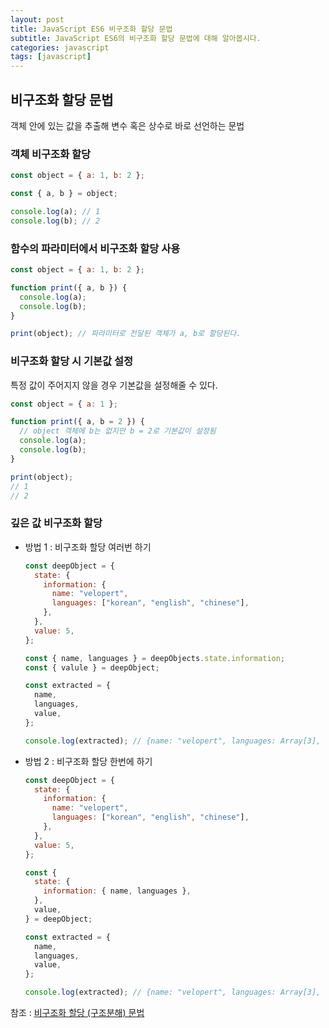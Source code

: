 ```yaml
---
layout: post
title: JavaScript ES6 비구조화 할당 문법
subtitle: JavaScript ES6의 비구조화 할당 문법에 대해 알아봅시다.
categories: javascript
tags: [javascript]
---
```


## 비구조화 할당 문법

객체 안에 있는 값을 추출해 변수 혹은 상수로 바로 선언하는 문법

### 객체 비구조화 할당

```javascript
const object = { a: 1, b: 2 };

const { a, b } = object;

console.log(a); // 1
console.log(b); // 2
```

### 함수의 파라미터에서 비구조화 할당 사용

```javascript
const object = { a: 1, b: 2 };

function print({ a, b }) {
  console.log(a);
  console.log(b);
}

print(object); // 파라미터로 전달된 객체가 a, b로 할당된다.
```

### 비구조화 할당 시 기본값 설정

특정 값이 주어지지 않을 경우 기본값을 설정해줄 수 있다.

```javascript
const object = { a: 1 };

function print({ a, b = 2 }) {
  // object 객체에 b는 없지만 b = 2로 기본값이 설정됨
  console.log(a);
  console.log(b);
}

print(object);
// 1
// 2
```

### 깊은 값 비구조화 할당

- 방법 1 : 비구조화 할당 여러번 하기

  ```javascript
  const deepObject = {
    state: {
      information: {
        name: "velopert",
        languages: ["korean", "english", "chinese"],
      },
    },
    value: 5,
  };

  const { name, languages } = deepObjects.state.information;
  const { valule } = deepObject;

  const extracted = {
    name,
    languages,
    value,
  };

  console.log(extracted); // {name: "velopert", languages: Array[3], value: 5}
  ```

- 방법 2 : 비구조화 할당 한번에 하기

  ```javascript
  const deepObject = {
    state: {
      information: {
        name: "velopert",
        languages: ["korean", "english", "chinese"],
      },
    },
    value: 5,
  };

  const {
    state: {
      information: { name, languages },
    },
    value,
  } = deepObject;

  const extracted = {
    name,
    languages,
    value,
  };

  console.log(extracted); // {name: "velopert", languages: Array[3], value: 5}
  ```

참조 : [비구조화 할당 (구조분해) 문법](https://learnjs.vlpt.us/useful/06-destructuring.html)
